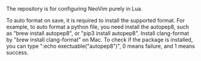 The repository is for configuring NeoVim purely in Lua.

To auto format on save, it is required to install the supported format. For example, to auto format a python file, you need install the autopep8, such as "brew install autopep8", or "pip3 install autopep8". Install clang-format by "brew install clang-format" on Mac.
To check if the package is installed, you can type ":echo exectuable("autopep8")", 0 means failure, and 1 means success.
